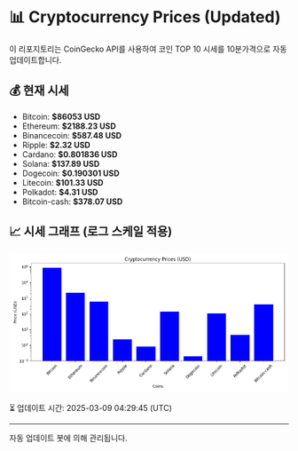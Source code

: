 
# 📊 Cryptocurrency Prices (Updated)

이 리포지토리는 CoinGecko API를 사용하여 코인 TOP 10 시세를 10분가격으로 자동 업데이트합니다.

## 💰 현재 시세
- Bitcoin: **$86053 USD**
- Ethereum: **$2188.23 USD**
- Binancecoin: **$587.48 USD**
- Ripple: **$2.32 USD**
- Cardano: **$0.801836 USD**
- Solana: **$137.89 USD**
- Dogecoin: **$0.190301 USD**
- Litecoin: **$101.33 USD**
- Polkadot: **$4.31 USD**
- Bitcoin-cash: **$378.07 USD**

## 📈 시세 그래프 (로그 스케일 적용)
![Crypto Prices](crypto_prices.png)

⏳ 업데이트 시간: 2025-03-09 04:29:45 (UTC)

---
자동 업데이트 봇에 의해 관리됩니다.
